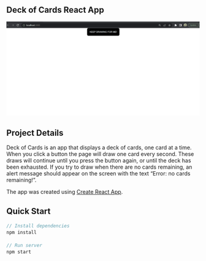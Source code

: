 ## Deck of Cards React App

![Final App](/cards.gif)

## Project Details

Deck of Cards is an app that displays a deck of cards, one card at a time. When you click a button the page will draw one card every second. These draws will continue until you press the button again, or until the deck has been exhausted. If you try to draw when there are no cards remaining, an alert message should appear on the screen with the text “Error: no cards remaining!”.

The app was created using [Create React App](https://github.com/facebook/create-react-app).

## Quick Start

```javascript
// Install dependencies
npm install

// Run server
npm start

```

